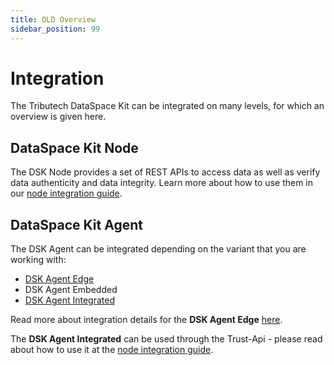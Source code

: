 ```yaml
---
title: OLD Overview
sidebar_position: 99
---
```


# Integration

The Tributech DataSpace Kit can be integrated on many levels, for which an overview is given here.

## DataSpace Kit Node

The DSK Node provides a set of REST APIs to access data as well as verify data authenticity and data integrity. Learn more about how to use them in our [node integration guide](./node/overview.md).

## DataSpace Kit Agent

The DSK Agent can be integrated depending on the variant that you are working with:

- [DSK Agent Edge](./agent/integration.md)
- DSK Agent Embedded
- [DSK Agent Integrated](./node/overview.md)

Read more about integration details for the **DSK Agent Edge** [here](agent/integration.md).

The **DSK Agent Integrated** can be used through the Trust-Api - please read about how to use it at the [node integration guide](./node/overview.md).
